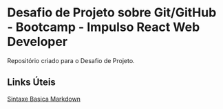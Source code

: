 # Desafio de Projeto sobre Git/GitHub - Bootcamp - Impulso React Web Developer
Repositório criado para o Desafio de Projeto.

## Links Úteis
[Sintaxe Basica Markdown](https://www.markdownguide.org/basic-syntax/)
